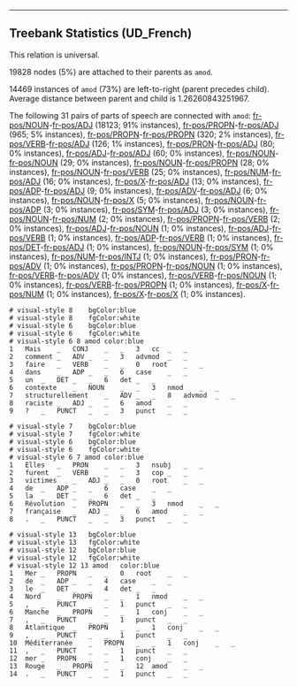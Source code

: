 

--------------------------------------------------------------------------------

## Treebank Statistics (UD_French)

This relation is universal.

19828 nodes (5%) are attached to their parents as `amod`.

14469 instances of `amod` (73%) are left-to-right (parent precedes child).
Average distance between parent and child is 1.26260843251967.

The following 31 pairs of parts of speech are connected with `amod`: [fr-pos/NOUN]()-[fr-pos/ADJ]() (18123; 91% instances), [fr-pos/PROPN]()-[fr-pos/ADJ]() (965; 5% instances), [fr-pos/PROPN]()-[fr-pos/PROPN]() (320; 2% instances), [fr-pos/VERB]()-[fr-pos/ADJ]() (126; 1% instances), [fr-pos/PRON]()-[fr-pos/ADJ]() (80; 0% instances), [fr-pos/ADJ]()-[fr-pos/ADJ]() (60; 0% instances), [fr-pos/NOUN]()-[fr-pos/NOUN]() (29; 0% instances), [fr-pos/NOUN]()-[fr-pos/PROPN]() (28; 0% instances), [fr-pos/NOUN]()-[fr-pos/VERB]() (25; 0% instances), [fr-pos/NUM]()-[fr-pos/ADJ]() (16; 0% instances), [fr-pos/X]()-[fr-pos/ADJ]() (13; 0% instances), [fr-pos/ADP]()-[fr-pos/ADJ]() (9; 0% instances), [fr-pos/ADV]()-[fr-pos/ADJ]() (6; 0% instances), [fr-pos/NOUN]()-[fr-pos/X]() (5; 0% instances), [fr-pos/NOUN]()-[fr-pos/ADP]() (3; 0% instances), [fr-pos/SYM]()-[fr-pos/ADJ]() (3; 0% instances), [fr-pos/NOUN]()-[fr-pos/NUM]() (2; 0% instances), [fr-pos/PROPN]()-[fr-pos/VERB]() (2; 0% instances), [fr-pos/ADJ]()-[fr-pos/NOUN]() (1; 0% instances), [fr-pos/ADJ]()-[fr-pos/VERB]() (1; 0% instances), [fr-pos/ADP]()-[fr-pos/VERB]() (1; 0% instances), [fr-pos/DET]()-[fr-pos/ADJ]() (1; 0% instances), [fr-pos/NOUN]()-[fr-pos/SYM]() (1; 0% instances), [fr-pos/NUM]()-[fr-pos/INTJ]() (1; 0% instances), [fr-pos/PRON]()-[fr-pos/ADV]() (1; 0% instances), [fr-pos/PROPN]()-[fr-pos/NOUN]() (1; 0% instances), [fr-pos/VERB]()-[fr-pos/ADV]() (1; 0% instances), [fr-pos/VERB]()-[fr-pos/NOUN]() (1; 0% instances), [fr-pos/VERB]()-[fr-pos/PROPN]() (1; 0% instances), [fr-pos/X]()-[fr-pos/NUM]() (1; 0% instances), [fr-pos/X]()-[fr-pos/X]() (1; 0% instances).


~~~ conllu
# visual-style 8	bgColor:blue
# visual-style 8	fgColor:white
# visual-style 6	bgColor:blue
# visual-style 6	fgColor:white
# visual-style 6 8 amod	color:blue
1	Mais	_	CONJ	_	_	3	cc	_	_
2	comment	_	ADV	_	_	3	advmod	_	_
3	faire	_	VERB	_	_	0	root	_	_
4	dans	_	ADP	_	_	6	case	_	_
5	un	_	DET	_	_	6	det	_	_
6	contexte	_	NOUN	_	_	3	nmod	_	_
7	structurellement	_	ADV	_	_	8	advmod	_	_
8	raciste	_	ADJ	_	_	6	amod	_	_
9	?	_	PUNCT	_	_	3	punct	_	_

~~~


~~~ conllu
# visual-style 7	bgColor:blue
# visual-style 7	fgColor:white
# visual-style 6	bgColor:blue
# visual-style 6	fgColor:white
# visual-style 6 7 amod	color:blue
1	Elles	_	PRON	_	_	3	nsubj	_	_
2	furent	_	VERB	_	_	3	cop	_	_
3	victimes	_	ADJ	_	_	0	root	_	_
4	de	_	ADP	_	_	6	case	_	_
5	la	_	DET	_	_	6	det	_	_
6	Révolution	_	PROPN	_	_	3	nmod	_	_
7	française	_	ADJ	_	_	6	amod	_	_
8	.	_	PUNCT	_	_	3	punct	_	_

~~~


~~~ conllu
# visual-style 13	bgColor:blue
# visual-style 13	fgColor:white
# visual-style 12	bgColor:blue
# visual-style 12	fgColor:white
# visual-style 12 13 amod	color:blue
1	Mer	_	PROPN	_	_	0	root	_	_
2	de	_	ADP	_	_	4	case	_	_
3	le	_	DET	_	_	4	det	_	_
4	Nord	_	PROPN	_	_	1	nmod	_	_
5	,	_	PUNCT	_	_	1	punct	_	_
6	Manche	_	PROPN	_	_	1	conj	_	_
7	,	_	PUNCT	_	_	1	punct	_	_
8	Atlantique	_	PROPN	_	_	1	conj	_	_
9	,	_	PUNCT	_	_	1	punct	_	_
10	Méditerranée	_	PROPN	_	_	1	conj	_	_
11	,	_	PUNCT	_	_	1	punct	_	_
12	mer	_	PROPN	_	_	1	conj	_	_
13	Rouge	_	PROPN	_	_	12	amod	_	_
14	.	_	PUNCT	_	_	1	punct	_	_

~~~



